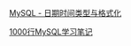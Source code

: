 [MySQL - 日期时间类型与格式化](https://blog.csdn.net/J080624/article/details/53419408)

[1000行MySQL学习笔记](https://zhuanlan.zhihu.com/p/71232689)

